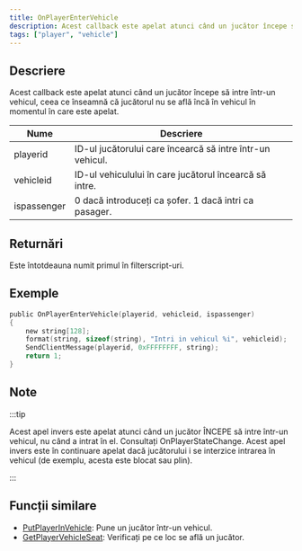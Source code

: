 ```yaml
---
title: OnPlayerEnterVehicle
description: Acest callback este apelat atunci când un jucător începe să intre într-un vehicul, ceea ce înseamnă că jucătorul nu se află încă în vehicul în momentul în care este apelat.
tags: ["player", "vehicle"]
---
```


## Descriere

Acest callback este apelat atunci când un jucător începe să intre într-un vehicul, ceea ce înseamnă că jucătorul nu se află încă în vehicul în momentul în care este apelat.

| Nume        | Descriere                                                    |
| ----------- | ------------------------------------------------------------ |
| playerid    | ID-ul jucătorului care încearcă să intre într-un vehicul.    |
| vehicleid   | ID-ul vehiculului în care jucătorul încearcă să intre.       |
| ispassenger | 0 dacă introduceți ca șofer. 1 dacă intri ca pasager.        |

## Returnări

Este întotdeauna numit primul în filterscript-uri.

## Exemple

```c
public OnPlayerEnterVehicle(playerid, vehicleid, ispassenger)
{
    new string[128];
    format(string, sizeof(string), "Intri in vehicul %i", vehicleid);
    SendClientMessage(playerid, 0xFFFFFFFF, string);
    return 1;
}
```

## Note

:::tip

Acest apel invers este apelat atunci când un jucător ÎNCEPE să intre într-un vehicul, nu când a intrat în el. Consultați OnPlayerStateChange. Acest apel invers este în continuare apelat dacă jucătorului i se interzice intrarea în vehicul (de exemplu, acesta este blocat sau plin).

:::

## Funcții similare

- [PutPlayerInVehicle](../functions/PutPlayerInVehicle): Pune un jucător într-un vehicul.
- [GetPlayerVehicleSeat](../functions/GetPlayerVehicleSeat): Verificați pe ce loc se află un jucător.